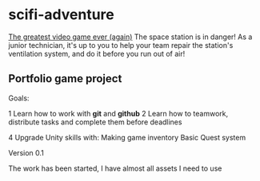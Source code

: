 # scifi-adventure
<a href ="https://frag112.itch.io/very-game?secret=VegzBVemosdouneDRVm6ubJNs0">The greatest video game ever (again)</a>
The space station is in danger! As a junior technician, it's up to you to help your team repair the station's ventilation system, and do it before you run out of air!

<h2>Portfolio game project</h2>
Goals:

1 Learn how to work with <b>git</b> and <b>github</b>
2 Learn how to teamwork, distribute tasks and complete them before deadlines

4 Upgrade Unity skills with:
  Making game inventory
  Basic Quest system
  
  Version 0.1
  
  The work has been started, I have almost all assets I need to use

